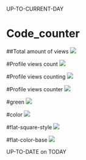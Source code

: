 UP-TO-CURRENT-DAY

# Code_counter

##Total amount of views
![](https://komarev.com/ghpvc/?username=LaraEvdokimova&abbreviated=true)

#Profile views count
![](https://komarev.com/ghpvc/?username=LaraEvdokimova&label=PROFILE+VIEWS+COUNT)

#Profile views counting
![](https://komarev.com/ghpvc/?username=LaraEvdokimova&color=green&style=for-the-badge&label=PROFILE+VIEW+COUNTINGS&base=100500)

#Profile views counter 
![](https://komarev.com/ghpvc/?username=LaraEvdokimova)

#green
![](https://komarev.com/ghpvc/?username=LaraEvdokimova&color=green)

#color
![](https://komarev.com/ghpvc/?username=LaraEvdokimova&color=dc143c)

#flat-square-style
![](https://komarev.com/ghpvc/?username=LaraEvdokimova&style=flat-square)

#flat-color-base
![](https://komarev.com/ghpvc/?username=LaraEvdokimova&base=0)

UP-TO-DATE on TODAY

